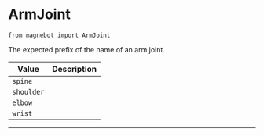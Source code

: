 # ArmJoint

`from magnebot import ArmJoint`

The expected prefix of the name of an arm joint.

| Value | Description |
| --- | --- |
| `spine` |  |
| `shoulder` |  |
| `elbow` |  |
| `wrist` |  |

***

